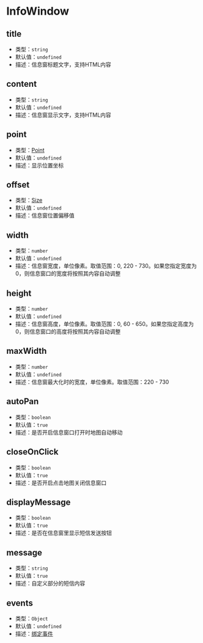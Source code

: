 # InfoWindow

## title
* 类型：`string`
* 默认值：`undefined`
* 描述：信息窗标题文字，支持HTML内容

## content
* 类型：`string`	
* 默认值：`undefined`
* 描述：信息窗显示文字，支持HTML内容

## point
* 类型：[Point](/api/#point)
* 默认值：`undefined`
* 描述：显示位置坐标

## offset
* 类型：[Size](/api/#size)
* 默认值：`undefined`
* 描述：信息窗位置偏移值

## width
* 类型：`number`	
* 默认值：`undefined`
* 描述：信息窗宽度，单位像素。取值范围：0, 220 - 730。如果您指定宽度为0，则信息窗口的宽度将按照其内容自动调整

## height
* 类型：`number`	
* 默认值：`undefined`
* 描述：信息窗高度，单位像素。取值范围：0, 60 - 650。如果您指定高度为0，则信息窗口的高度将按照其内容自动调整

## maxWidth
* 类型：`number`	
* 默认值：`undefined`
* 描述：信息窗最大化时的宽度，单位像素。取值范围：220 - 730

## autoPan
* 类型：`boolean`	
* 默认值：`true`
* 描述：是否开启信息窗口打开时地图自动移动

## closeOnClick
* 类型：`boolean`	
* 默认值：`true`
* 描述：是否开启点击地图关闭信息窗口

## displayMessage
* 类型：`boolean`	
* 默认值：`true`
* 描述：是否在信息窗里显示短信发送按钮

## message
* 类型：`string`	
* 默认值：`true`
* 描述：自定义部分的短信内容

## events
* 类型：`Object`	
* 默认值：`undefined`
* 描述：[绑定事件](http://lbsyun.baidu.com/cms/jsapi/reference/jsapi_reference_3_0.html#a3b7)
